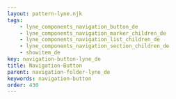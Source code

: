 ```yaml
---
layout: pattern-lyne.njk
tags: 
    - lyne_components_navigation_button_de
    - lyne_components_navigation_marker_children_de
    - lyne_components_navigation_list_children_de
    - lyne_components_navigation_section_children_de
    - showitem_de
key: navigation-button-lyne_de
title: Navigation-Button
parent: navigation-folder-lyne_de
keywords: navigation-button
order: 430
---
```

